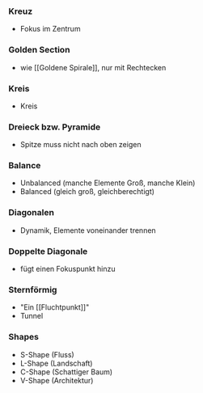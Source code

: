 ### Kreuz
- Fokus im Zentrum
### Golden Section
- wie [[Goldene Spirale]], nur mit Rechtecken
### Kreis
- Kreis
### Dreieck bzw. Pyramide
- Spitze muss nicht nach oben zeigen
### Balance
- Unbalanced (manche Elemente Groß, manche Klein)
- Balanced (gleich groß, gleichberechtigt)
### Diagonalen
- Dynamik, Elemente voneinander trennen
### Doppelte Diagonale
- fügt einen Fokuspunkt hinzu
### Sternförmig
- "Ein [[Fluchtpunkt]]"
- Tunnel
### Shapes
- S-Shape (Fluss)
- L-Shape (Landschaft)
- C-Shape (Schattiger Baum)
- V-Shape (Architektur)
